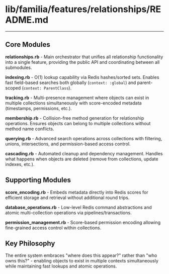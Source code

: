 # lib/familia/features/relationships/README.md
---

## Core Modules

**relationships.rb** - Main orchestrator that unifies all relationship functionality into a single feature, providing the public API and coordinating between all submodules.

**indexing.rb** - O(1) lookup capability via Redis hashes/sorted sets. Enables fast field-based searches both globally (`context: :global`) and parent-scoped (`context: ParentClass`).

**tracking.rb** - Multi-presence management where objects can exist in multiple collections simultaneously with score-encoded metadata (timestamps, permissions, etc.).

**membership.rb** - Collision-free method generation for relationship operations. Ensures objects can belong to multiple collections without method name conflicts.

**querying.rb** - Advanced search operations across collections with filtering, unions, intersections, and permission-based access control.

**cascading.rb** - Automated cleanup and dependency management. Handles what happens when objects are deleted (remove from collections, update indexes, etc.).

## Supporting Modules

**score_encoding.rb** - Embeds metadata directly into Redis scores for efficient storage and retrieval without additional round trips.

**database_operations.rb** - Low-level Redis command abstractions and atomic multi-collection operations via pipelines/transactions.

**permission_management.rb** - Score-based permission encoding allowing fine-grained access control within collections.

## Key Philosophy

The entire system embraces "where does this appear?" rather than "who owns this?" - enabling objects to exist in multiple contexts simultaneously while maintaining fast lookups and atomic operations.
